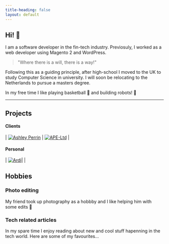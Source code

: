 ```yaml
---
title-heading: false
layout: default
---
```


## Hi! 👋

I am a software developer in the fin-tech industry.
Previosuly, I worked as a web developer using Magento 2 and WordPress.

> "Where there is a will, there is a way!"

Following this as a guiding principle, after high-school I moved to the UK to 
study Computer Science in university. I will soon be relocating to the Netherlands
to pursue a masters degree. 

In my free time I like playing basketball 🏀  and building robots!  🤖

* * *

## Projects

#### Clients

| [![Ashley Perrin](https://joanatrashlieva.github.io/assets/work/ashleyperrin.co.uk.png)](https://www.ashleyperrin.co.uk)  | [![APE-Ltd](https://joanatrashlieva.github.io/assets/work/ape-ltd.co.uk.png)](https://www.ape-ltd.co.uk)         |

#### Personal

| [![Ardi](https://joanatrashlieva.github.io/assets/work/arduino-car.jpg)](https://github.com/JoanaTrashlieva/robot-car)| |

## Hobbies

### Photo editing
My friend took up photography as a hobbby and I like helping him with some edits  👀  

<script src="https://code.jquery.com/jquery-3.2.1.min.js"></script>
<script type="text/javascript" src="assets/results.json"></script>
<script src='assets/js/json.js'></script>

<div class='instagram-carousel'></div>

### Tech related articles
In my spare time I enjoy reading about new and cool stuff hapenning in the tech world. Here are some of my favourites...
